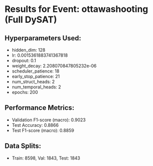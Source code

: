 # Results for Event: ottawashooting (Full DySAT)

## Hyperparameters Used:
- hidden_dim: 128
- lr: 0.0015361883741367818
- dropout: 0.1
- weight_decay: 2.208070847805232e-06
- scheduler_patience: 18
- early_stop_patience: 21
- num_struct_heads: 2
- num_temporal_heads: 2
- epochs: 200

## Performance Metrics:
- Validation F1-score (macro): 0.9023
- Test Accuracy: 0.8866
- Test F1-score (macro): 0.8859

## Data Splits:
- Train: 8598, Val: 1843, Test: 1843
